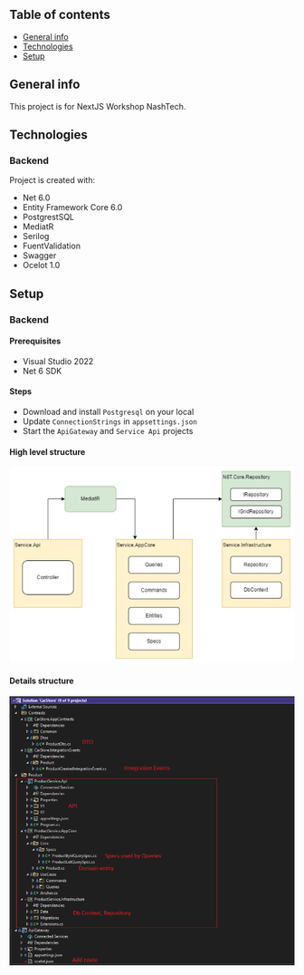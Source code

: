 ## Table of contents
* [General info](#general-info)
* [Technologies](#technologies)
* [Setup](#setup)

## General info
This project is for NextJS Workshop NashTech.
	
## Technologies
### Backend
Project is created with:
* Net 6.0
* Entity Framework Core 6.0
* PostgrestSQL
* MediatR
* Serilog
* FuentValidation
* Swagger
* Ocelot 1.0
	
## Setup
### Backend
#### Prerequisites
- Visual Studio 2022
- Net 6 SDK

#### Steps
- Download and install `Postgresql` on your local
- Update `ConnectionStrings` in `appsettings.json`
- Start the `ApiGateway` and `Service Api` projects

#### High level structure
![CQRS MediatR](/images/cqrs-mediatr.jpg)

#### Details structure
![Project structure](/images/project-structure.png)